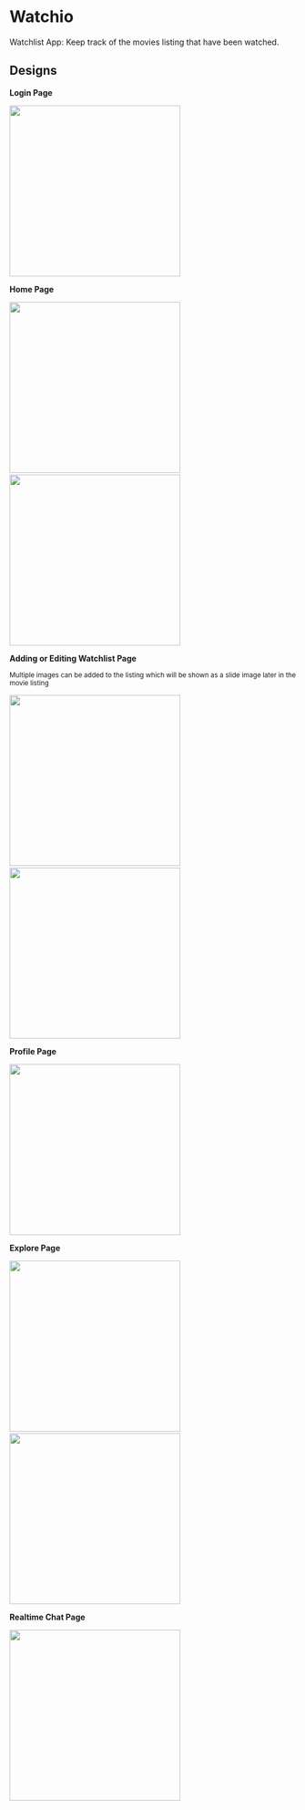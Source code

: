 # Watchio

Watchlist App: Keep track of the movies listing that have been watched.


## Designs

**Login Page**

<img src="assets/images/login.jpg" width = "300">

**Home Page**

<p float="left">
  <img src ="assets/images/home1.jpg" width = "300">
  &nbsp; &nbsp; &nbsp; &nbsp;
  <img src ="assets/images/home2.jpg" width = "300">
</p>




**Adding or Editing Watchlist Page**

<sup>Multiple images can be added to the listing which will be shown as a slide image later in the movie listing</sup>

<p float="left">
<img src ="assets/images/edit_add.jpg" width = "300"> 
  &nbsp; &nbsp; &nbsp; &nbsp;
  <img src ="assets/images/inedit.jpg" width = "300">
</p>
    


**Profile Page**

<img src ="assets/images/profile.jpg" width = "300">

**Explore Page**

<p float="left">
<img src ="assets/images/others.jpg" width = "300">
  &nbsp; &nbsp; &nbsp; &nbsp;
  <img src ="assets/images/others2.jpg" width = "300">
</p>

**Realtime Chat Page**

<img src ="assets/images/chat.jpg" width = "300">

